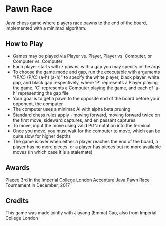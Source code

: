 # Pawn Race
Java chess game where players race pawns to the end of the board, implemented with a minimax algorithm.

## How to Play
* Games may be played via Player vs. Player, Player vs. Computer, or Computer vs. Computer
* Each player starts with 7 pawns, with a gap you may specify in the args
* To choose the game mode and gap, run the executable with arguments "(P/C) (P/C) (a-h) (a-h)" to specify the white player, black player, white gap, and black gap respectively, where 'P' represents a Player playing the game, 'C' represents a Computer playing the game, and each of 'a-h' representing the gap file
* Your goal is to get a pawn to the opposite end of the board before your opponent, the computer
* The computer uses a minimax AI with alpha beta pruning
* Standard chess rules apply - moving forward, moving forward twice on the first move, sideward captures, and en passant captures
* To move, input the move using valid PGN notation into the terminal
* Once you move, you must wait for the computer to move, which can be quite slow for higher depths
* The game is over when either a player reaches the end of the board, a player has no more pieces, or a player has pieces but no more available moves (in which case it is a stalemate)

## Awards
Placed 3rd in the Imperial College London Accenture Java Pawn Race Tournament in December, 2017

## Credits
This game was made jointly with Jiayang (Emma) Cao, also from Imperial College London
  
